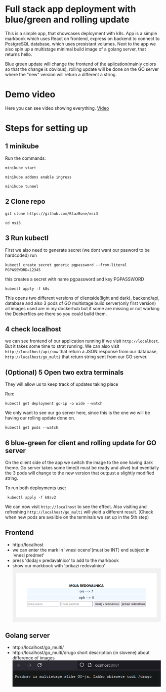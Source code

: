 <!-- # FULL STACK APP DEPLOYMENT WITH BLUE/GREEN AND ROLLING UPDATES -->

# Full stack app deployment with blue/green and rolling update

This is a simple app, that showcases deployment with k8s.
App is a simple markbook which uses React on frontend, express on backend to connect to PostgreSQL database, which uses presistant volumes.
Next to the app we also spin up a multistage minimal build image of a golang server, that returns hello.

Blue green update will change the frontend of the aplication(mainly colors so that the change is obvious), rolling update will be done on the GO server where the "new" version will return a different a string.

# Demo video

Here you can see video showing everything.
[Video](https://drive.google.com/file/d/1oyj8X4ntrEwDR5W4fSGEnS3o3y_JHtu1/view?usp=sharing)

# Steps for setting up

## 1 minikube

Run the commands:

```
minikube start
```

```
minikube addons enable ingress
```

```
minikube tunnel
```

## 2 Clone repo

```
git clone https://github.com/BlazBone/msi3
```

```
cd msi3
```

## 3 Run kubectl

First we also need to generate secret (we dont want our pasword to be hardcoded)
run

```
kubectl create secret generic pgpassword --from-literal PGPASSWORD=12345
```

this creates a secret with name pgpassword and key PGPASSWORD

```
kubectl apply -f k8s
```

This opens two different versions of clientside(light and dark), backend/api, database and also 3 pods of GO multistage build server(only first version)
all images used are in my dockerhub but if some are missing or not working the Dockerfiles are there so you could build them.

## 4 check localhost

we can see frontend of our application running if we visit `http://localhost`. But it takes some time to strat running.
We can also visit `http://localhost/api/now` that return a JSON response from our database, `http://localhost/go_multi` that return string sent from our GO server.

## (Optional) 5 Open two extra terminals

They will allow us to keep track of updates taking place

Run:

```
kubectl get deployment go-ip -o wide --watch
```

We only want to see our go server here, since this is the one we will be having our rolling update done on.

```
kubectl get pods --watch
```

## **6** blue-green for client and rolling update for GO server

On the client side of the app we switch the image to the one having dark theme.
Go server takes some time(it must be ready and alive) but eventially the 3 pods will change to the new version that outpust a slightly modified string.

To run both deployments use:

```
 kubectl apply -f k8sv2
```

We can now visit `http://localhost` to see the effect.
Also visiting and refreshing `http://localhost/go_multi` will yield a different result. (Check when new pods are avalible on the terminals we set up in the 5th step)

## Frontend

-   http://localhost
-   we can enter the mark in 'vnesi oceno'(must be INT) end subject in 'vnesi predmet'
-   press 'dodaj v predavalnico' to add to the markbook
-   show our markbook with 'prikazi redovalnico'
    ![alt text](/images/front.png)

## Golang server

-   http://localhost/go_multi/
-   http://localhost/go_multi/drugo short description (in slovene) about difference of images
    ![alt text](/images/golang.png)
